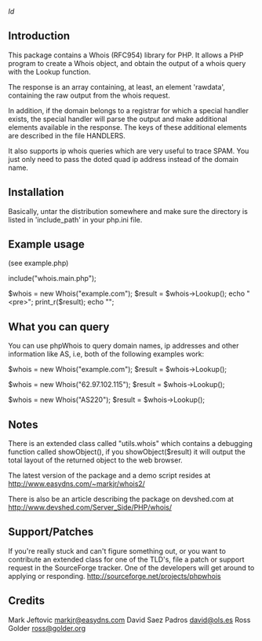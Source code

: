 
$Id$

Introduction
------------

This package contains a Whois (RFC954) library for PHP. It allows
a PHP program to create a Whois object, and obtain the output of
a whois query with the Lookup function.

The response is an array containing, at least, an element 'rawdata',
containing the raw output from the whois request.

In addition, if the domain belongs to a registrar for which a special
handler exists, the special handler will parse the output and make
additional elements available in the response. The keys of these
additional elements are described in the file HANDLERS.

It also supports ip whois queries which are very useful to trace
SPAM. You just only need to pass the doted quad ip address instead
of the domain name.

Installation
------------

Basically, untar the distribution somewhere and make sure the directory
is listed in 'include_path' in your php.ini file.


Example usage
-------------

(see example.php)

include("whois.main.php");

$whois = new Whois("example.com");
$result = $whois->Lookup();
echo "<pre>";
print_r($result);
echo "</pre>";

What you can query
------------------

You can use phpWhois to query domain names, ip addresses and
other information like AS, i.e, both of the following examples
work:

$whois = new Whois("example.com");
$result = $whois->Lookup();

$whois = new Whois("62.97.102.115");
$result = $whois->Lookup();

$whois = new Whois("AS220");
$result = $whois->Lookup();

Notes
-----

There is an extended class called "utils.whois" which contains a
debugging function called showObject(), if you showObject($result)
it will output the total layout of the returned object to the 
web browser.

The latest version of the package and a demo script resides at 
<http://www.easydns.com/~markjr/whois2/>

There is also be an article describing the package on devshed.com
at <http://www.devshed.com/Server_Side/PHP/whois/>


Support/Patches
---------------

If you're really stuck and can't figure something out, or you want
to contribute an extended class for one of the TLD's, file a patch
or support request in the SourceForge tracker. One of the developers
will get around to applying or responding.
<http://sourceforge.net/projects/phpwhois>


Credits
-------

Mark Jeftovic <markjr@easydns.com>
David Saez Padros <david@ols.es>
Ross Golder <ross@golder.org>
